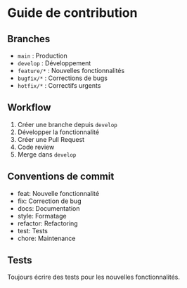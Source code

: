 # Guide de contribution

## Branches

- `main` : Production
- `develop` : Développement
- `feature/*` : Nouvelles fonctionnalités
- `bugfix/*` : Corrections de bugs
- `hotfix/*` : Correctifs urgents

## Workflow

1. Créer une branche depuis `develop`
2. Développer la fonctionnalité
3. Créer une Pull Request
4. Code review
5. Merge dans `develop`

## Conventions de commit

- feat: Nouvelle fonctionnalité
- fix: Correction de bug
- docs: Documentation
- style: Formatage
- refactor: Refactoring
- test: Tests
- chore: Maintenance

## Tests

Toujours écrire des tests pour les nouvelles fonctionnalités.
